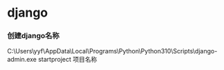 # django
### 创建django名称
C:\Users\yyf\AppData\Local\Programs\Python\Python310\Scripts\django-admin.exe startproject 项目名称
